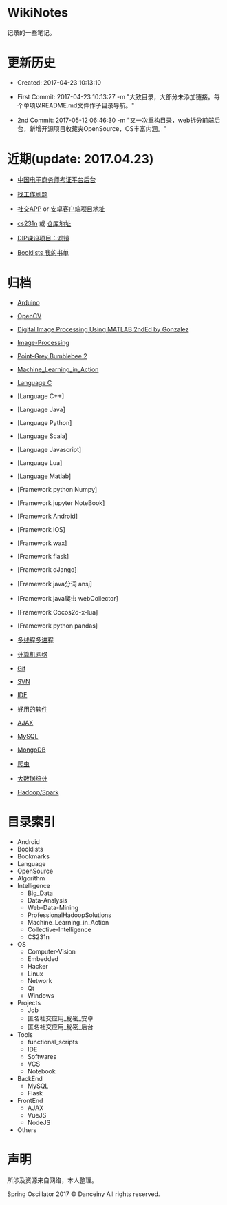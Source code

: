 # WikiNotes

记录的一些笔记。

# 更新历史
- Created: 2017-04-23 10:13:10

- First Commit: 2017-04-23 10:13:27 -m "大致目录，大部分未添加链接。每个单项以README.md文件作子目录导航。"
- 2nd Commit: 2017-05-12 06:46:30 -m "又一次重构目录，web拆分前端后台，新增开源项目收藏夹OpenSource，OS丰富内涵。"

# 近期(update: 2017.04.23)
* [中国电子商务师考证平台后台](https://github.com/Danceiny/iview-admin/tree/dev)
* [找工作刷题](./Projects/Job/README.md)

* [社交APP](./Projects/匿名社交应用_秘密_安卓/README.md) or [安卓客户端项目地址](https://github.com/Danceiny/Secret_app)

* [cs231n](./Intelligence/CS231n/README.md)
或 [仓库地址](https://github.com/Danceiny/my_cs231n)

* [DIP课设项目：滤镜]()

* [Booklists 我的书单](./Others/Booklists/README.md)

# 归档

* [Arduino](./Embedded/Arduino/README.md)

* [OpenCV](./Intelligence/Computer-Vision/OpenCV/README.md)

* [Digital Image Processing Using MATLAB 2ndEd by Gonzalez](./Intelligence/Computer-Vision/Digital%20Image%20Processing%20Using%20MATLAB%202ndEd%20by%20Gonzalez//README.md)

* [Image-Processing](./Intelligence/Computer-Vision/Image-Processing/README.md)

* [Point-Grey Bumblebee 2](./Intelligence/Computer-Vision/Point-Grey/README.md)

* [Machine_Learning_in_Action](./Intelligence/Machine_Learning_in_Action/README.md)

* [Language C]()
* [Language C++]
* [Language Java]
* [Language Python]
* [Language Scala]
* [Language Javascript]
* [Language Lua]
* [Language Matlab]

* [Framework python Numpy]
* [Framework jupyter NoteBook]

* [Framework Android]
* [Framework iOS]
* [Framework wax]

* [Framework flask]
* [Framework dJango]

* [Framework java分词 ansj]
* [Framework java爬虫 webCollector]

* [Framework Cocos2d-x-lua]


* [Framework python pandas]

* [多线程多进程]()
* [计算机网络]()
* [Git]()
* [SVN]()
* [IDE]()
* [好用的软件]()

* [AJAX]()
* [MySQL]()
* [MongoDB]()

* [爬虫]()

* [大数据统计]()

* [Hadoop/Spark]()



# 目录索引


- Android
- Booklists
- Bookmarks
- Language
- OpenSource
- Algorithm
- Intelligence
    - Big_Data
    - Data-Analysis
    - Web-Data-Mining
    - ProfessionalHadoopSolutions
    - Machine_Learning_in_Action
    - Collective-Intelligence
    - CS231n
- OS
    - Computer-Vision
    - Embedded
    - Hacker
    - Linux
    - Network
    - Qt
    - Windows
- Projects
    - Job
    - 匿名社交应用_秘密_安卓
    - 匿名社交应用_秘密_后台
- Tools
    - functional_scripts
    - IDE
    - Softwares
    - VCS
    - Notebook
- BackEnd
    - MySQL
    - Flask
- FrontEnd
    - AJAX
    - VueJS
    - NodeJS
- Others

# 声明

所涉及资源来自网络，本人整理。

Spring Oscillator 2017 &copy; Danceiny
All rights reserved.
